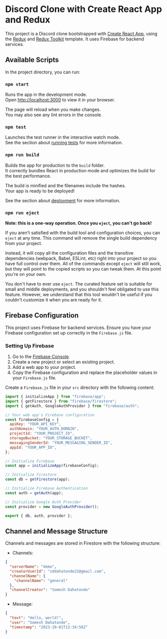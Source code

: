 # Discord Clone with Create React App and Redux

This project is a Discord clone bootstrapped with [Create React App](https://github.com/facebook/create-react-app), using the [Redux](https://redux.js.org/) and [Redux Toolkit](https://redux-toolkit.js.org/) template. It uses Firebase for backend services.

## Available Scripts

In the project directory, you can run:

### `npm start`

Runs the app in the development mode.\
Open [http://localhost:3000](http://localhost:3000) to view it in your browser.

The page will reload when you make changes.\
You may also see any lint errors in the console.

### `npm test`

Launches the test runner in the interactive watch mode.\
See the section about [running tests](https://facebook.github.io/create-react-app/docs/running-tests) for more information.

### `npm run build`

Builds the app for production to the `build` folder.\
It correctly bundles React in production mode and optimizes the build for the best performance.

The build is minified and the filenames include the hashes.\
Your app is ready to be deployed!

See the section about [deployment](https://facebook.github.io/create-react-app/docs/deployment) for more information.

### `npm run eject`

**Note: this is a one-way operation. Once you `eject`, you can't go back!**

If you aren't satisfied with the build tool and configuration choices, you can `eject` at any time. This command will remove the single build dependency from your project.

Instead, it will copy all the configuration files and the transitive dependencies (webpack, Babel, ESLint, etc) right into your project so you have full control over them. All of the commands except `eject` will still work, but they will point to the copied scripts so you can tweak them. At this point you're on your own.

You don't have to ever use `eject`. The curated feature set is suitable for small and middle deployments, and you shouldn't feel obligated to use this feature. However, we understand that this tool wouldn't be useful if you couldn't customize it when you are ready for it.

## Firebase Configuration

This project uses Firebase for backend services. Ensure you have your Firebase configuration set up correctly in the `Firebase.js` file.

### Setting Up Firebase

1. Go to the [Firebase Console](https://console.firebase.google.com/).
2. Create a new project or select an existing project.
3. Add a web app to your project.
4. Copy the Firebase configuration and replace the placeholder values in your `Firebase.js` file.

Create a `Firebase.js` file in your `src` directory with the following content:

```javascript
import { initializeApp } from "firebase/app";
import { getFirestore } from "firebase/firestore";
import { getAuth, GoogleAuthProvider } from "firebase/auth";

// Your web app's Firebase configuration
const firebaseConfig = {
  apiKey: "YOUR_API_KEY",
  authDomain: "YOUR_AUTH_DOMAIN",
  projectId: "YOUR_PROJECT_ID",
  storageBucket: "YOUR_STORAGE_BUCKET",
  messagingSenderId: "YOUR_MESSAGING_SENDER_ID",
  appId: "YOUR_APP_ID",
};

// Initialize Firebase
const app = initializeApp(firebaseConfig);

// Initialize Firestore
const db = getFirestore(app);

// Initialize Firebase Authentication
const auth = getAuth(app);

// Initialize Google Auth Provider
const provider = new GoogleAuthProvider();

export { db, auth, provider };
```

## Channel and Message Structure

Channels and messages are stored in Firestore with the following structure:

- Channels:

```json
{
  "serverName": "demo",
  "creatorUserId": "sddahatonde22@gmail.com",
  "channelName": {
    "channelName": "general"
  },
  "channelCreator": "Somesh Dahatonde"
}
```

- Message:

```json
{
  "text": "Hello, world!",
  "user": "Somesh Dahatonde",
  "timestamp": "2023-10-01T12:34:56Z"
}
```
